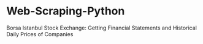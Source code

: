# Web-Scraping-Python
Borsa Istanbul Stock Exchange: Getting Financial Statements and Historical Daily Prices of Companies
